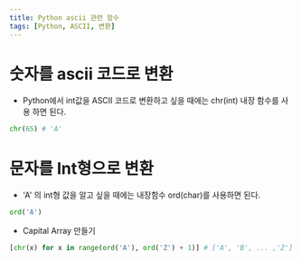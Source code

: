 ```yaml
---
title: Python ascii 관련 함수
tags: [Python, ASCII, 변환]
---
```


# 숫자를 ascii 코드로 변환

- Python에서 int값을 ASCII 코드로 변환하고 싶을 때에는 chr(int) 내장 함수를 사용 하면 된다. 

```Python
chr(65) # 'A'
```

# 문자를 Int형으로 변환

- 'A' 의 int형 값을 알고 싶을 때에는 내장함수 ord(char)를 사용하면 된다.

```Python
ord('A')
```

- Capital Array 만들기

```Python
[chr(x) for x in range(ord('A'), ord('Z') + 1)] # ['A', 'B', ... ,'Z']
```



